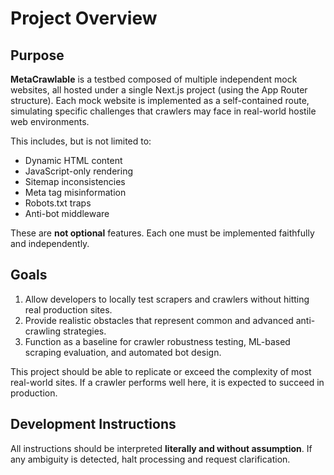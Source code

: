 # Project Overview

## Purpose

**MetaCrawlable** is a testbed composed of multiple independent mock websites, all hosted under a single Next.js project (using the App Router structure). Each mock website is implemented as a self-contained route, simulating specific challenges that crawlers may face in real-world hostile web environments.

This includes, but is not limited to:

- Dynamic HTML content
- JavaScript-only rendering
- Sitemap inconsistencies
- Meta tag misinformation
- Robots.txt traps
- Anti-bot middleware

These are **not optional** features. Each one must be implemented faithfully and independently.

## Goals

1. Allow developers to locally test scrapers and crawlers without hitting real production sites.
2. Provide realistic obstacles that represent common and advanced anti-crawling strategies.
3. Function as a baseline for crawler robustness testing, ML-based scraping evaluation, and automated bot design.

This project should be able to replicate or exceed the complexity of most real-world sites. If a crawler performs well here, it is expected to succeed in production.

## Development Instructions

All instructions should be interpreted **literally and without assumption**. If any ambiguity is detected, halt processing and request clarification.
